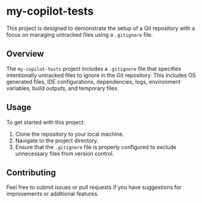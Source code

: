 # my-copilot-tests

This project is designed to demonstrate the setup of a Git repository with a focus on managing untracked files using a `.gitignore` file.

## Overview

The `my-copilot-tests` project includes a `.gitignore` file that specifies intentionally untracked files to ignore in the Git repository. This includes OS generated files, IDE configurations, dependencies, logs, environment variables, build outputs, and temporary files.

## Usage

To get started with this project:

1. Clone the repository to your local machine.
2. Navigate to the project directory.
3. Ensure that the `.gitignore` file is properly configured to exclude unnecessary files from version control.

## Contributing

Feel free to submit issues or pull requests if you have suggestions for improvements or additional features.